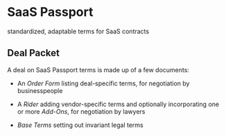 # SaaS Passport

standardized, adaptable terms for SaaS contracts

## Deal Packet

A deal on SaaS Passport terms is made up of a few documents:

-  An _Order Form_ listing deal-specific terms, for negotiation by businesspeople

-  A _Rider_ adding vendor-specific terms and optionally incorporating one or more _Add-Ons_, for negotiation by lawyers

-  _Base Terms_ setting out invariant legal terms
